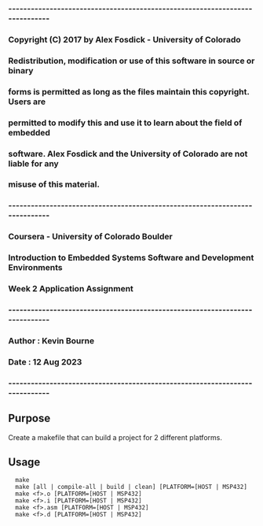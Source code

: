 ### ----------------------------------------------------------------------------
### Copyright (C) 2017 by Alex Fosdick - University of Colorado
###
### Redistribution, modification or use of this software in source or binary
### forms is permitted as long as the files maintain this copyright. Users are
### permitted to modify this and use it to learn about the field of embedded
### software. Alex Fosdick and the University of Colorado are not liable for any
### misuse of this material. 
###
### ----------------------------------------------------------------------------
### Coursera - University of Colorado Boulder
### 
### Introduction to Embedded Systems Software and Development Environments
### 
### Week 2 Application Assignment
### 
### ----------------------------------------------------------------------------
### Author : Kevin Bourne
### Date : 12 Aug 2023
### ----------------------------------------------------------------------------

## Purpose

Create a makefile that can build a project for 2 different platforms.

## Usage

      make
      make [all | compile-all | build | clean] [PLATFORM=[HOST | MSP432]
      make <f>.o [PLATFORM=[HOST | MSP432]
      make <f>.i [PLATFORM=[HOST | MSP432]
      make <f>.asm [PLATFORM=[HOST | MSP432]
      make <f>.d [PLATFORM=[HOST | MSP432]
